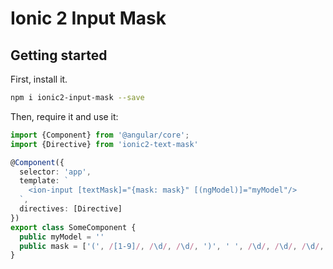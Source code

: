 # Ionic 2 Input Mask

## Getting started

First, install it.

```bash
npm i ionic2-input-mask --save
```

Then, require it and use it:

```typescript
import {Component} from '@angular/core';
import {Directive} from 'ionic2-text-mask'

@Component({
  selector: 'app',
  template: `
    <ion-input [textMask]="{mask: mask}" [(ngModel)]="myModel"/>
  `,
  directives: [Directive]
})
export class SomeComponent {
  public myModel = ''
  public mask = ['(', /[1-9]/, /\d/, /\d/, ')', ' ', /\d/, /\d/, /\d/, '-', /\d/, /\d/, /\d/, /\d/]
}
```
